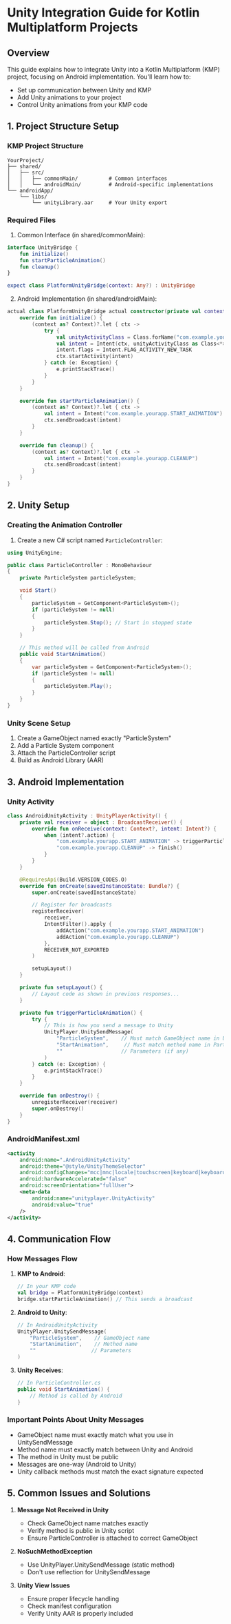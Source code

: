 # Unity Integration Guide for Kotlin Multiplatform Projects

## Overview
This guide explains how to integrate Unity into a Kotlin Multiplatform (KMP) project, focusing on Android implementation. You'll learn how to:
- Set up communication between Unity and KMP
- Add Unity animations to your project
- Control Unity animations from your KMP code

## 1. Project Structure Setup

### KMP Project Structure
```plaintext
YourProject/
├── shared/
│   ├── src/
│   │   ├── commonMain/          # Common interfaces
│   │   └── androidMain/         # Android-specific implementations
└── androidApp/
    └── libs/
        └── unityLibrary.aar     # Your Unity export
```

### Required Files
1. Common Interface (in shared/commonMain):
```kotlin
interface UnityBridge {
    fun initialize()
    fun startParticleAnimation()
    fun cleanup()
}

expect class PlatformUnityBridge(context: Any?) : UnityBridge
```

2. Android Implementation (in shared/androidMain):
```kotlin
actual class PlatformUnityBridge actual constructor(private val context: Any?) : UnityBridge {
    override fun initialize() {
        (context as? Context)?.let { ctx ->
            try {
                val unityActivityClass = Class.forName("com.example.yourapp.AndroidUnityActivity")
                val intent = Intent(ctx, unityActivityClass as Class<*>)
                intent.flags = Intent.FLAG_ACTIVITY_NEW_TASK
                ctx.startActivity(intent)
            } catch (e: Exception) {
                e.printStackTrace()
            }
        }
    }

    override fun startParticleAnimation() {
        (context as? Context)?.let { ctx ->
            val intent = Intent("com.example.yourapp.START_ANIMATION")
            ctx.sendBroadcast(intent)
        }
    }

    override fun cleanup() {
        (context as? Context)?.let { ctx ->
            val intent = Intent("com.example.yourapp.CLEANUP")
            ctx.sendBroadcast(intent)
        }
    }
}
```

## 2. Unity Setup

### Creating the Animation Controller
1. Create a new C# script named `ParticleController`:
```csharp
using UnityEngine;

public class ParticleController : MonoBehaviour
{
    private ParticleSystem particleSystem;

    void Start()
    {
        particleSystem = GetComponent<ParticleSystem>();
        if (particleSystem != null)
        {
            particleSystem.Stop(); // Start in stopped state
        }
    }

    // This method will be called from Android
    public void StartAnimation()
    {
        var particleSystem = GetComponent<ParticleSystem>();
        if (particleSystem != null)
        {
            particleSystem.Play();
        }
    }
}
```

### Unity Scene Setup
1. Create a GameObject named exactly "ParticleSystem"
2. Add a Particle System component
3. Attach the ParticleController script
4. Build as Android Library (AAR)

## 3. Android Implementation

### Unity Activity
```kotlin
class AndroidUnityActivity : UnityPlayerActivity() {
    private val receiver = object : BroadcastReceiver() {
        override fun onReceive(context: Context?, intent: Intent?) {
            when (intent?.action) {
                "com.example.yourapp.START_ANIMATION" -> triggerParticleAnimation()
                "com.example.yourapp.CLEANUP" -> finish()
            }
        }
    }

    @RequiresApi(Build.VERSION_CODES.O)
    override fun onCreate(savedInstanceState: Bundle?) {
        super.onCreate(savedInstanceState)

        // Register for broadcasts
        registerReceiver(
            receiver, 
            IntentFilter().apply {
                addAction("com.example.yourapp.START_ANIMATION")
                addAction("com.example.yourapp.CLEANUP")
            }, 
            RECEIVER_NOT_EXPORTED
        )

        setupLayout()
    }

    private fun setupLayout() {
        // Layout code as shown in previous responses...
    }

    private fun triggerParticleAnimation() {
        try {
            // This is how you send a message to Unity
            UnityPlayer.UnitySendMessage(
                "ParticleSystem",    // Must match GameObject name in Unity
                "StartAnimation",     // Must match method name in ParticleController
                ""                   // Parameters (if any)
            )
        } catch (e: Exception) {
            e.printStackTrace()
        }
    }

    override fun onDestroy() {
        unregisterReceiver(receiver)
        super.onDestroy()
    }
}
```

### AndroidManifest.xml
```xml
<activity
    android:name=".AndroidUnityActivity"
    android:theme="@style/UnityThemeSelector"
    android:configChanges="mcc|mnc|locale|touchscreen|keyboard|keyboardHidden|navigation|orientation|screenLayout|uiMode|screenSize|smallestScreenSize|fontScale|layoutDirection|density"
    android:hardwareAccelerated="false"
    android:screenOrientation="fullUser">
    <meta-data 
        android:name="unityplayer.UnityActivity" 
        android:value="true" 
    />
</activity>
```

## 4. Communication Flow

### How Messages Flow
1. **KMP to Android**:
   ```kotlin
   // In your KMP code
   val bridge = PlatformUnityBridge(context)
   bridge.startParticleAnimation() // This sends a broadcast
   ```

2. **Android to Unity**:
   ```kotlin
   // In AndroidUnityActivity
   UnityPlayer.UnitySendMessage(
       "ParticleSystem",    // GameObject name
       "StartAnimation",    // Method name
       ""                  // Parameters
   )
   ```

3. **Unity Receives**:
   ```csharp
   // In ParticleController.cs
   public void StartAnimation() {
       // Method is called by Android
   }
   ```

### Important Points About Unity Messages
- GameObject name must exactly match what you use in UnitySendMessage
- Method name must exactly match between Unity and Android
- The method in Unity must be public
- Messages are one-way (Android to Unity)
- Unity callback methods must match the exact signature expected

## 5. Common Issues and Solutions

1. **Message Not Received in Unity**
    - Check GameObject name matches exactly
    - Verify method is public in Unity script
    - Ensure ParticleController is attached to correct GameObject

2. **NoSuchMethodException**
    - Use UnityPlayer.UnitySendMessage (static method)
    - Don't use reflection for UnitySendMessage

3. **Unity View Issues**
    - Ensure proper lifecycle handling
    - Check manifest configuration
    - Verify Unity AAR is properly included

